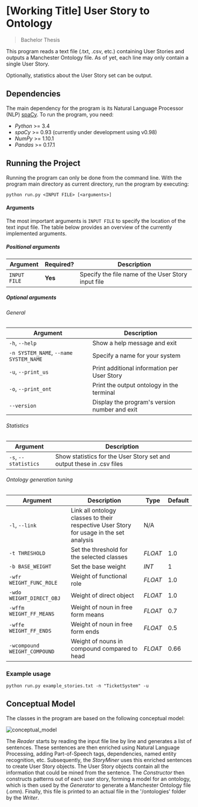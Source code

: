 # [Working Title] User Story to Ontology

> Bachelor Thesis

This program reads a text file (.txt, .csv, etc.) containing User Stories and outputs a Manchester Ontology file. As of yet, each line may only contain a single User Story.

Optionally, statistics about the User Story set can be output.

## Dependencies
The main dependency for the program is its Natural Language Processor (NLP) [spaCy](http://spacy.io/). To run the program, you need:

* _Python_ >= 3.4
* _spaCy_ >= 0.93 (currently under development using v0.98)
* _NumPy_ >= 1.10.1
* _Pandas_ >= 0.17.1

## Running the Project
Running the program can only be done from the command line. With the program main directory as current directory, run the program by executing:

```
python run.py <INPUT FILE> [<arguments>]
```

#### Arguments
The most important arguments is `INPUT FILE` to specify the location of the text input file. The table below provides an overview of the currently implemented arguments.

##### Positional arguments
Argument | Required? | Description
--------|-----------|------------
`INPUT FILE` | __Yes__ | Specify the file name of the User Story input file


##### _Optional_ arguments

###### General

Argument | Description
--------|------------
`-h`, `--help` | Show a help message and exit
`-n SYSTEM_NAME`, `--name SYSTEM_NAME` | Specify a name for your system
`-u`, `--print_us` | Print additional information per User Story
`-o`, `--print_ont` | Print the output ontology in the terminal
`--version` | Display the program's version number and exit

###### Statistics
Argument | Description
--------|------------
`-s`, `--statistics` | Show statistics for the User Story set and output these in .csv files

###### Ontology generation tuning
Argument | Description | Type | Default
--------|-----------|------------|--------
`-l`, `--link` | Link all ontology classes to their respective User Story for usage in the set analysis | N/A | 
`-t THRESHOLD` | Set the threshold for the selected classes | _FLOAT_ | 1.0
`-b BASE_WEIGHT` | Set the base weight | _INT_ | 1
`-wfr WEIGHT_FUNC_ROLE` | Weight of functional role | _FLOAT_ | 1.0
`-wdo WEIGHT_DIRECT_OBJ` | Weight of direct object | _FLOAT_ | 1.0
`-wffm WEIGHT_FF_MEANS` | Weight of noun in free form means | _FLOAT_ | 0.7
`-wffe WEIGHT_FF_ENDS` | Weight of noun in free form ends | _FLOAT_ | 0.5
`-wcompound WEIGHT_COMPOUND` | Weight of nouns in compound compared to head | _FLOAT_ | 0.66

### Example usage

```
python run.py example_stories.txt -n "TicketSystem" -u
```

## Conceptual Model
The classes in the program are based on the following conceptual model:

![conceptual_model](https://cloud.githubusercontent.com/assets/1345476/10860279/65624da0-7f66-11e5-8156-f7d2dbf74792.png)

The _Reader_ starts by reading the input file line by line and generates a list of sentences. These sentences are then enriched using Natural Language Processing, adding Part-of-Speech tags, dependencies, named entity recognition, etc. Subsequently, the _StoryMiner_ uses this enriched sentences to create User Story objects. The User Story objects contain all the information that could be mined from the sentence. The _Constructor_ then constructs patterns out of each user story, forming a model for an ontology, which is then used by the _Generator_ to generate a Manchester Ontology file (.omn). Finally, this file is printed to an actual file in the '/ontologies' folder by the _Writer_.

<style>
table {
    width: 100%;
}
</style>
